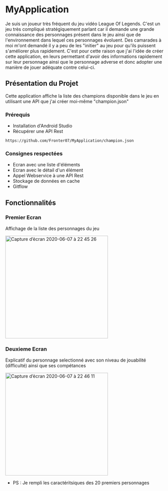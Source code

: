 # MyApplication

Je suis un joueur très fréquent du jeu vidéo League Of Legends. C'est un jeu très compliqué stratégiquement parlant car il demande une grande connaissance des personnages présent dans le jeu ainsi que de l'environnement dans lequel ces personnages évoluent. Des camarades à moi m'ont demandé il y a peu de les "initier" au jeu pour qu'ils puissent s'améliorer plus rapidement. C'est pour cette raison que j'ai l'idée de créer cette application, en leurs permettant d'avoir des informations rapidement sur leur personnage ainsi que le personnage adverse et donc adopter une manière de jouer adéquate contre celui-ci.

## Présentation du Projet

Cette application affiche la liste des champions disponible dans le jeu en utilisant une API que j'ai créer moi-même "champion.json"

### Prérequis

* Installation d'Android Studio
* Récupérer une API Rest
```
https://github.com/Fronter07/MyApplication/champion.json
```

### Consignes respectées

* Ecran avec une liste d'éléments
* Ecran avec le détail d'un élément
* Appel Webservice à une API Rest
* Stockage de données en cache
* Gitflow

## Fonctionnalités

### Premier Ecran

Affichage de la liste des personnages du jeu

<img width="320" alt="Capture d’écran 2020-06-07 à 22 45 26" src="https://user-images.githubusercontent.com/62753715/83980026-ae7aa480-a912-11ea-9a3c-715b74cdee92.png">


### Deuxieme Ecran 

Explicatif du personnage selectionné avec son niveau de jouabilité (difficulté) ainsi que ses compétances

<img width="320" alt="Capture d’écran 2020-06-07 à 22 46 11" src="https://user-images.githubusercontent.com/62753715/83980031-b4708580-a912-11ea-8f3d-f80371c6243c.png">

* PS : Je rempli les caractéritsiques des 20 premiers personnages
